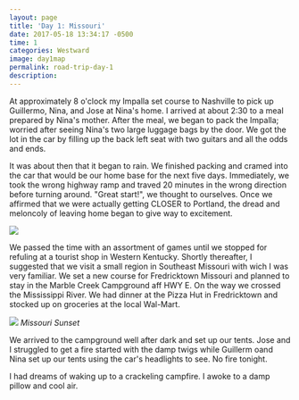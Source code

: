 ```yaml
---
layout: page
title: 'Day 1: Missouri'
date: 2017-05-18 13:34:17 -0500
time: 1
categories: Westward
image: day1map
permalink: road-trip-day-1
description: 
---
```

At approximately 8 o'clock my Impalla set course to Nashville to pick up Guillermo, Nina, and Jose at Nina's home. I arrived at about 2:30 to a meal prepared by Nina's mother. After the meal, we began to pack the Impalla; worried after seeing Nina's two large luggage bags by the door. We got the lot in the car by filling up the back left seat with two guitars and all the odds and ends.

It was about then that it began to rain. We finished packing and cramed into the car that would be our home base for the next five days. Immediately, we took the wrong highway ramp and traved 20 minutes in the wrong direction before turning around. "Great start!", we thought to ourselves. Once we affirmed that we were actually getting CLOSER to Portland, the dread and meloncoly of leaving home began to give way to excitement. 

![](http://i.imgur.com/WIZcquD.jpg)

We passed the time with an assortment of games until we stopped for refuling at a tourist shop in Western Kentucky. Shortly thereafter, I suggested that we visit a small region in Southeast Missouri with wich I was very familiar. We set a new course for Fredricktown Missouri and planned to stay in the Marble Creek Campground aff HWY E. On the way we crossed the Mississippi River. We had dinner at the Pizza Hut in Fredricktown and stocked up on groceries at the local Wal-Mart. 

![](http://i.imgur.com/3Pnv0E4.jpg)
*Missouri Sunset*

We arrived to the campground well after dark and set up our tents. Jose and I struggled to get a fire started with the damp twigs while Guillerm oand Nina set up our tents using the car's headlights to see. No fire tonight. 

I had dreams of waking up to a crackeling campfire. I awoke to a damp pillow and cool air.
